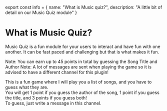 export const info = {
    name: "What is Music quiz?",
    description: "A little bit of detail on our Music Quiz module"
}

<PageToolBar title="Music Quiz" />

# What is Music Quiz?
Music Quiz is a fun module for your users to interact and have fun with one another. It can be fast paced and challenging but that is what makes it fun.

<Alert style="info">Note: You can earn up to 45 points in total by guessing the Song Title and Author</Alert>
<Alert style="destructive">Note: A lot of messages are sent when playing the game so it is advised to have a different channel for this plugin!</Alert>

<DiscordMessages>
<DiscordMessage
    author="Benny"
    bot={true}
    avatar="https://benny.sh/icon.png"
    key={1}
>

<DiscordEmbed color="#1abc9c" title="Welcome to the Music Quiz">
This is a fun game where I will play you a list of songs, and you have to guess what they are.<br />You will get 1 point if you guess the author of the song, 1 point if you guess the title, and 3 points if you guess both!<br />To guess, just write a message in this channel.
</DiscordEmbed>

</DiscordMessage>
</DiscordMessages>




